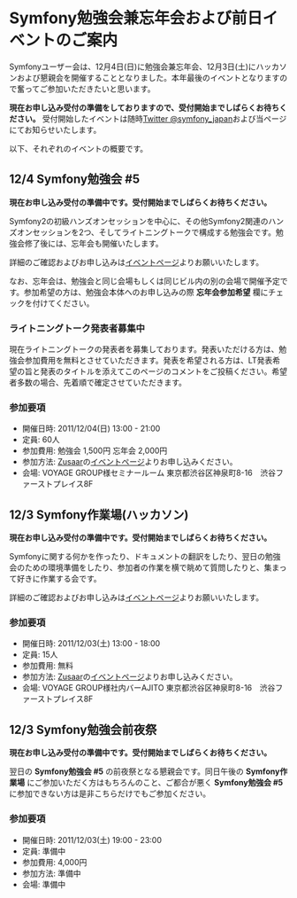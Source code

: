# Symfony勉強会兼忘年会および前日イベントのご案内

Symfonyユーザー会は、12月4日(日)に勉強会兼忘年会、12月3日(土)にハッカソンおよび懇親会を開催することとなりました。本年最後のイベントとなりますので奮ってご参加いただきたいと思います。

**現在お申し込み受付の準備をしておりますので、受付開始までしばらくお待ちください。** 受付開始したイベントは随時[Twitter @symfony_japan](http://twitter.com/#!/symfony_japan)および当ページにてお知らせいたします。

以下、それぞれのイベントの概要です。

## 12/4 Symfony勉強会 #5

**現在お申し込み受付の準備中です。受付開始までしばらくお待ちください。**

Symfony2の初級ハンズオンセッションを中心に、その他Symfony2関連のハンズオンセッションを2つ、そしてライトニングトークで構成する勉強会です。勉強会修了後には、忘年会も開催いたします。

詳細のご確認およびお申し込みは[イベントページ](http://www.zusaar.com/event/174004)よりお願いいたします。

なお、忘年会は、勉強会と同じ会場もしくは同じビル内の別の会場で開催予定です。参加希望の方は、勉強会本体へのお申し込みの際 **忘年会参加希望** 欄にチェックを付けてください。

### ライトニングトーク発表者募集中

現在ライトニングトークの発表者を募集しております。発表いただける方は、勉強会参加費用を無料とさせていただきます。発表を希望される方は、LT発表希望の旨と発表のタイトルを添えてこのページのコメントをご投稿ください。希望者多数の場合、先着順で確定させていただきます。

### 参加要項

* 開催日時: 2011/12/04(日) 13:00 - 21:00
* 定員: 60人
* 参加費用: 勉強会 1,500円 忘年会 2,000円
* 参加方法: [Zusaar](http://www.zusaar.com/)の[イベントページ](http://www.zusaar.com/event/174004)よりお申し込みください。
* 会場: VOYAGE GROUP様セミナールーム 東京都渋谷区神泉町8-16　渋谷ファーストプレイス8F

## 12/3 Symfony作業場(ハッカソン)

**現在お申し込み受付の準備中です。受付開始までしばらくお待ちください。**

Symfonyに関する何かを作ったり、ドキュメントの翻訳をしたり、翌日の勉強会のための環境準備をしたり、参加者の作業を横で眺めて質問したりと、集まって好きに作業する会です。

詳細のご確認およびお申し込みは[イベントページ](http://www.zusaar.com/event/174004)よりお願いいたします。

### 参加要項

* 開催日時: 2011/12/03(土) 13:00 - 18:00
* 定員: 15人
* 参加費用: 無料
* 参加方法: [Zusaar](http://www.zusaar.com/)の[イベントページ](http://www.zusaar.com/event/174005)よりお申し込みください。
* 会場: VOYAGE GROUP様社内バーAJITO 東京都渋谷区神泉町8-16　渋谷ファーストプレイス8F

## 12/3 Symfony勉強会前夜祭

**現在お申し込み受付の準備中です。受付開始までしばらくお待ちください。**

翌日の **Symfony勉強会 #5** の前夜祭となる懇親会です。同日午後の **Symfony作業場** にご参加いただく方はもちろんのこと、ご都合が悪く **Symfony勉強会 #5** に参加できない方は是非こちらだけでもご参加ください。

### 参加要項

* 開催日時: 2011/12/03(土) 19:00 - 23:00
* 定員: 準備中
* 参加費用: 4,000円
* 参加方法: 準備中
* 会場: 準備中
